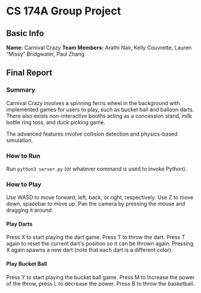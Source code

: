 # CS 174A Group Project

## Basic Info

**Name:** Carnival Crazy
**Team Members:**
Arathi Nair,
Kelly Couvrette,
Lauren “Missy” Bridgwater,
Paul Zhang

## Final Report

### Summary

Carnival Crazy involves a spinning ferris wheel in the background with
implemented games for users to play, such as bucket ball and balloon darts.
There also exists non-interactive booths acting as a concession stand,
milk bottle ring toss, and duck picking game.

The advanced features involve collision detection and physics-based
simulation.

### How to Run

Run `python3 server.py` (or whatever command is used to invoke Python).

### How to Play

Use WASD to move forward, left, back, or right, respectively. Use Z to move
down, spacebar to move up. Pan the camera by pressing the mouse and dragging it
around.

#### Play Darts

Press X to start playing the dart game. Press T to throw the dart. Press T again
to reset the current dart's position so it can be thrown again. Pressing X again
spawns a new dart (note that each dart is a different color).

#### Play Bucket Ball

Press Y to start playing the bucket ball game. Press M to increase the power of
the throw, press L to decrease the power. Press B to throw the basketball.

